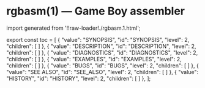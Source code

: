 # rgbasm(1) — Game Boy assembler

import generated from '!!raw-loader!./rgbasm.1.html';

<div class="manual-text" dangerouslySetInnerHTML={{ __html: generated }} />

export const toc = [
{
	"value": "SYNOPSIS",
	"id": "SYNOPSIS",
	"level": 2,
	"children": [
	]
},
{
	"value": "DESCRIPTION",
	"id": "DESCRIPTION",
	"level": 2,
	"children": [
	]
},
{
	"value": "DIAGNOSTICS",
	"id": "DIAGNOSTICS",
	"level": 2,
	"children": [
	]
},
{
	"value": "EXAMPLES",
	"id": "EXAMPLES",
	"level": 2,
	"children": [
	]
},
{
	"value": "BUGS",
	"id": "BUGS",
	"level": 2,
	"children": [
	]
},
{
	"value": "SEE ALSO",
	"id": "SEE_ALSO",
	"level": 2,
	"children": [
	]
},
{
	"value": "HISTORY",
	"id": "HISTORY",
	"level": 2,
	"children": [
	]
},
];
